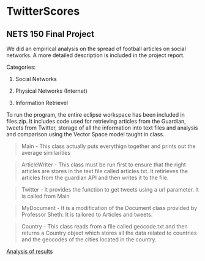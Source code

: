 # TwitterScores

## NETS 150 Final Project

We did an empirical analysis on the spread of football articles on social networks.
A more detailed description is included in the project report.

Categories:

1. Social Networks

2. Physical Networks (Internet)

3. Information Retrievel

To run the program, the entire eclipse workspace has been included in files.zip.
It includes code used for retrieving articles from the Guardian, tweets from Twitter, storage of all the information into text files and analysis and comparison using the Vector Space model taught in class.
> Main - This class actually puts everythign together and prints out the average similarities

> ArticleWriter - This class must be run first to ensure that the right articles are stores in the text file called articles.txt. It retirieves the articles from the guardian API and then writes it to the file.

> Twitter - It provides the function to get tweets using a url parameter. It is called from Main

> MyDocument - It is a modification of the Document class provided by Professor Sheth. It is tailored to Articles and tweets.

> Country - This class reads from a file called geocode.txt and then returns a Country object which stores all the data related to countries and the geocodes of the cities located in the country.

[Analysis of results](https://github.com/yamir1995/TwitterScores/blob/master/Analysis%20Writeup.pdf)
